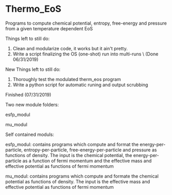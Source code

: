 # Thermo_EoS
Programs to compute chemical potential, entropy, free-energy and pressure from a given temperature dependent EoS


Things left to still do:

1) Clean and modularize code, it works but it ain't pretty.
2) Write a script finalizing the OS (one-shot) run into multi-runs \ 
(Done 06/31/2019)





New Things left to still do:

1) Thoroughly test the modulated therm_eos program
2) Write a python script for automatic runing and output scrubbing


Finished (07/31/2019)

Two new module folders:

esfp_modul

mu_modul


Self contained moduls:

esfp_modul: contains programs which compute and format the energy-per-particle,
            entropy-per-particle, free-energy-per-particle and pressure as 
            functions of density. The input is the chemical potential, the 
            energy-per-particle as a function of fermi momentum and the 
            effective mass and effective potential as functions of fermi 
            momentum 

mu_modul: contains programs which compute and formate the chemical potential as
          functions of density. The input is the effective mass and effective 
          potential as functions of fermi momentum 









